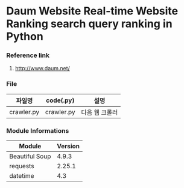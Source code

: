 # Daum Website Real-time Website Ranking search query ranking in Python

### Reference link
1. http://www.daum.net/ 

### File
| 파일명 | code(.py) | 설명 |
|------  |---          |---   |
|crawler.py|crawler.py|다음 웹 크롤러|

### Module Informations
| Module | Version |
|------|---   |
|Beautiful Soup | 4.9.3|
|requests | 2.25.1|
|datetime | 4.3|
